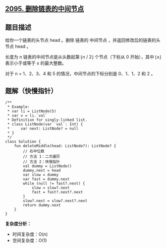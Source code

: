 ## [2095. 删除链表的中间节点](https://leetcode.cn/problems/delete-the-middle-node-of-a-linked-list)

## 题目描述

给你一个链表的头节点 head 。删除 链表的 中间节点 ，并返回修改后的链表的头节点 head 。

长度为 n 链表的中间节点是从头数起第 ⌊n / 2⌋ 个节点（下标从 0 开始），其中 ⌊x⌋ 表示小于或等于 x 的最大整数。

对于 n = 1、2、3、4 和 5 的情况，中间节点的下标分别是 0、1、1、2 和 2 。

## 题解（快慢指针）

```
/**
 * Example:
 * var li = ListNode(5)
 * var v = li.`val`
 * Definition for singly-linked list.
 * class ListNode(var `val`: Int) {
 *     var next: ListNode? = null
 * }
 */
class Solution {
    fun deleteMiddle(head: ListNode?): ListNode? {
        // 右中位数
        // 方法 1：二次遍历
        // 方法 2：快慢指针
        val dummy = ListNode()
        dummy.next = head
        var slow = dummy
        var fast = dummy.next
        while (null != fast?.next) {
            slow = slow?.next
            fast = fast?.next?.next
        }
        slow?.next = slow?.next?.next
        return dummy.next
    }
}
```

**复杂度分析：**

- 时间复杂度：O(n)
- 空间复杂度：O(1)
